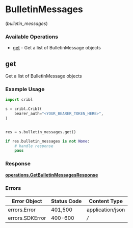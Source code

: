 # BulletinMessages
(*bulletin_messages*)

### Available Operations

* [get](#get) - Get a list of BulletinMessage objects

## get

Get a list of BulletinMessage objects

### Example Usage

```python
import cribl

s = cribl.Cribl(
    bearer_auth="<YOUR_BEARER_TOKEN_HERE>",
)


res = s.bulletin_messages.get()

if res.bulletin_messages is not None:
    # handle response
    pass
```


### Response

**[operations.GetBulletinMessagesResponse](../../models/operations/getbulletinmessagesresponse.md)**
### Errors

| Error Object     | Status Code      | Content Type     |
| ---------------- | ---------------- | ---------------- |
| errors.Error     | 401,500          | application/json |
| errors.SDKError  | 400-600          | */*              |
